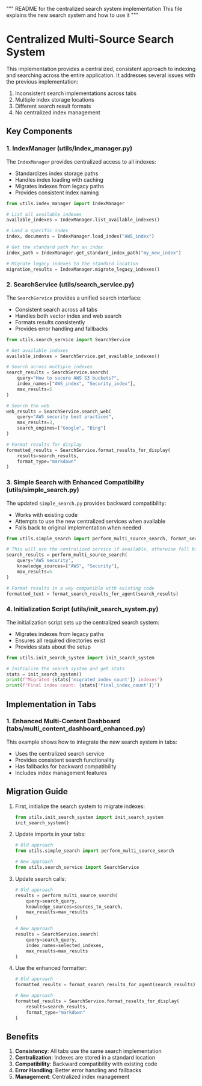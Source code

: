 """
README for the centralized search system implementation
This file explains the new search system and how to use it
"""

# Centralized Multi-Source Search System

This implementation provides a centralized, consistent approach to indexing and searching across the entire application. It addresses several issues with the previous implementation:

1. Inconsistent search implementations across tabs
2. Multiple index storage locations
3. Different search result formats
4. No centralized index management

## Key Components

### 1. IndexManager (utils/index_manager.py)

The `IndexManager` provides centralized access to all indexes:

- Standardizes index storage paths
- Handles index loading with caching
- Migrates indexes from legacy paths
- Provides consistent index naming

```python
from utils.index_manager import IndexManager

# List all available indexes
available_indexes = IndexManager.list_available_indexes()

# Load a specific index
index, documents = IndexManager.load_index("AWS_index")

# Get the standard path for an index
index_path = IndexManager.get_standard_index_path("my_new_index")

# Migrate legacy indexes to the standard location
migration_results = IndexManager.migrate_legacy_indexes()
```

### 2. SearchService (utils/search_service.py)

The `SearchService` provides a unified search interface:

- Consistent search across all tabs
- Handles both vector index and web search
- Formats results consistently
- Provides error handling and fallbacks

```python
from utils.search_service import SearchService

# Get available indexes
available_indexes = SearchService.get_available_indexes()

# Search across multiple indexes
search_results = SearchService.search(
    query="How to secure AWS S3 buckets?",
    index_names=["AWS_index", "Security_index"],
    max_results=5
)

# Search the web
web_results = SearchService.search_web(
    query="AWS security best practices",
    max_results=3,
    search_engines=["Google", "Bing"]
)

# Format results for display
formatted_results = SearchService.format_results_for_display(
    results=search_results,
    format_type="markdown"
)
```

### 3. Simple Search with Enhanced Compatibility (utils/simple_search.py)

The updated `simple_search.py` provides backward compatibility:

- Works with existing code
- Attempts to use the new centralized services when available
- Falls back to original implementation when needed

```python
from utils.simple_search import perform_multi_source_search, format_search_results_for_agent

# This will use the centralized service if available, otherwise fall back
search_results = perform_multi_source_search(
    query="AWS security",
    knowledge_sources=["AWS", "Security"],
    max_results=5
)

# Format results in a way compatible with existing code
formatted_text = format_search_results_for_agent(search_results)
```

### 4. Initialization Script (utils/init_search_system.py)

The initialization script sets up the centralized search system:

- Migrates indexes from legacy paths
- Ensures all required directories exist
- Provides stats about the setup

```python
from utils.init_search_system import init_search_system

# Initialize the search system and get stats
stats = init_search_system()
print(f"Migrated {stats['migrated_index_count']} indexes")
print(f"Final index count: {stats['final_index_count']}")
```

## Implementation in Tabs

### 1. Enhanced Multi-Content Dashboard (tabs/multi_content_dashboard_enhanced.py)

This example shows how to integrate the new search system in tabs:

- Uses the centralized search service
- Provides consistent search functionality
- Has fallbacks for backward compatibility
- Includes index management features

## Migration Guide

1. First, initialize the search system to migrate indexes:
   ```python
   from utils.init_search_system import init_search_system
   init_search_system()
   ```

2. Update imports in your tabs:
   ```python
   # Old approach
   from utils.simple_search import perform_multi_source_search
   
   # New approach
   from utils.search_service import SearchService
   ```

3. Update search calls:
   ```python
   # Old approach
   results = perform_multi_source_search(
       query=search_query,
       knowledge_sources=sources_to_search,
       max_results=max_results
   )
   
   # New approach
   results = SearchService.search(
       query=search_query,
       index_names=selected_indexes,
       max_results=max_results
   )
   ```

4. Use the enhanced formatter:
   ```python
   # Old approach
   formatted_results = format_search_results_for_agent(search_results)
   
   # New approach
   formatted_results = SearchService.format_results_for_display(
       results=search_results,
       format_type="markdown"
   )
   ```

## Benefits

1. **Consistency**: All tabs use the same search implementation
2. **Centralization**: Indexes are stored in a standard location
3. **Compatibility**: Backward compatibility with existing code
4. **Error Handling**: Better error handling and fallbacks
5. **Management**: Centralized index management
